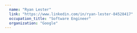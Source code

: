 ```yaml
---
  name: "Ryan Lester"
  link: "https://www.linkedin.com/in/ryan-lester-84528417"
  occupation_title: "Software Engineer"
  organization: "Google"
---
```

